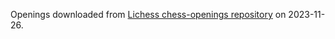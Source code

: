 Openings downloaded from [Lichess chess-openings repository](https://github.com/lichess-org/chess-openings/tree/master) on 2023-11-26.
